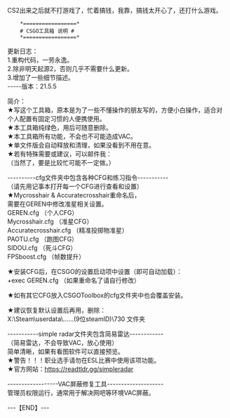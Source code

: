 CS2出来之后就不打游戏了，忙着搞钱，我靠，搞钱太开心了，还打什么游戏。

		*=================*
		# CSGO工具箱 说明 #
		*=================*
更新日志：  
1.重构代码，一劳永逸。  
2.除非明天起源2，否则几乎不需要什么更新。  
3.增加了一些细节描述。  
				-----版本：21.5.5  
  
简介：  
★写这个工具箱，原本是为了一些不懂操作的朋友写的，方便小白操作，适合对个人配置有固定习惯的人便携使用。  
★本工具箱纯绿色，用后可随意删除。  
★本工具箱所有功能，不会也不可能造成VAC。  
★单文件版会自动释放和清理，如果没看到不用在意。  
★若有特殊需要或建议，可以邮件我：  
	（当然了，要是比较忙可能不一定做。）  

----------cfg文件夹中包含各种CFG和练习指令-----------  
	（请先用记事本打开每一个CFG进行查看和设置）  
★Mycrosshair & Accuratecrosshair重命名后，  
 需要在GEREN中修改准星相关设置。  
GEREN.cfg		（个人CFG）  
Mycrosshair.cfg		（准星CFG）  
Accuratecrosshair.cfg	（精准投掷物准星）  
PAOTU.cfg		（跑图CFG）  
SIDOU.cfg		（死斗CFG）  
FPSboost.cfg		（帧数提升）  

★安装CFG后，在CSGO的设置启动项中设置（即可自动加载）：  
 +exec GEREN.cfg	（如果重命名了请自行修改）  

★如有其它CFG放入CSGOToolbox的cfg文件夹中也会覆盖安装。  

★建议恢复默认设置后再用，删除：  
 X:\Steam\userdata\……(9位steamID)\730 文件夹  

-----------simple radar文件夹包含简易雷达------------  
	  （简易雷达，不会导致VAC，放心使用）  
简单清晰，如果有看图软件可以直接预览。  
★警告！！！职业选手请勿在ESL比赛中使用该项功能。  
★官方网站：https://readtldr.gg/simpleradar  

------------------VAC屏蔽修复工具--------------------  
管理员权限运行，通常用于解决网吧等环境VAC屏蔽。  

---【END】---  
